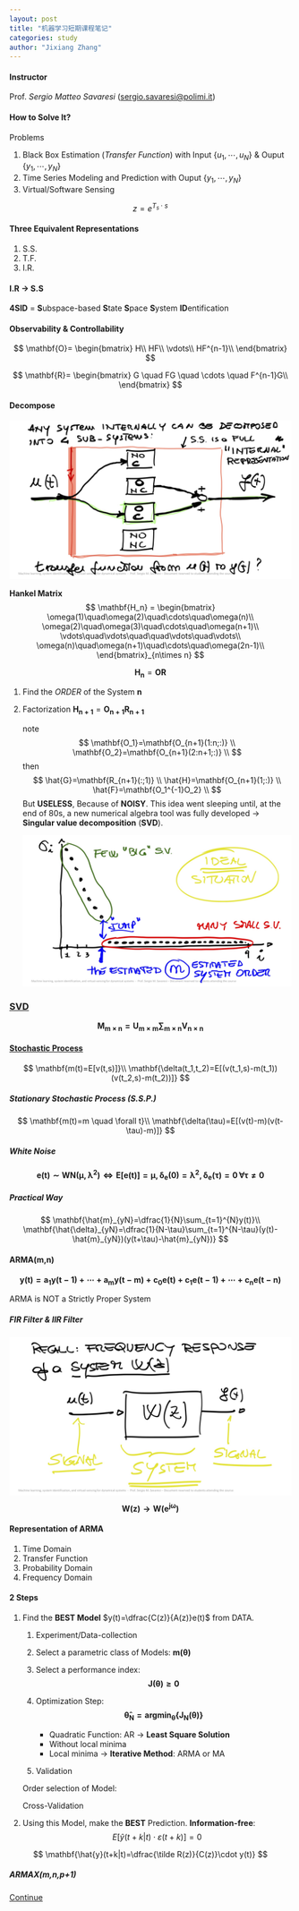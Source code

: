 ```yaml
---
layout: post
title: "机器学习短期课程笔记"
categories: study
author: "Jixiang Zhang"
---
```


#### Instructor

Prof. *Sergio Matteo Savaresi* (sergio.savaresi@polimi.it)

#### How to Solve It?

Problems

1. Black Box Estimation (*Transfer Function*) with Input $\{u_1,\cdots,u_N\}$ & Ouput $\{y_1,\cdots,y_N\}$
2. Time Series Modeling and Prediction with Ouput $\{y_1,\cdots,y_N\}$
3. Virtual/Software Sensing

$$
z = e^{T_s \cdot s}
$$

#### Three Equivalent Representations

1. S.S.
2. T.F.
3. I.R.

#### I.R $\to$ S.S

**4SID** = **S**ubspace-based **S**tate **S**pace **S**ystem **ID**entification

#### Observability & Controllability

$$
\mathbf{O}=
\begin{bmatrix}
H\\
HF\\
\vdots\\
HF^{n-1}\\
\end{bmatrix}
$$

$$
\mathbf{R}=
\begin{bmatrix}
G \quad FG \quad \cdots \quad F^{n-1}G\\
\end{bmatrix}
$$

#### Decompose

![](images/decompose.jpg)

**Hankel Matrix**
$$
\mathbf{H_n} =
\begin{bmatrix}
\omega(1)\quad\omega(2)\quad\cdots\quad\omega(n)\\
\omega(2)\quad\omega(3)\quad\cdots\quad\omega(n+1)\\
\vdots\quad\vdots\quad\quad\vdots\quad\vdots\\
\omega(n)\quad\omega(n+1)\quad\cdots\quad\omega(2n-1)\\
\end{bmatrix}_{n\times n}
$$

$$
\mathbf{H_n}=\mathbf{O} \mathbf{R}
$$

1. Find the *ORDER* of the System $\mathbf{n}$

2. Factorization $\mathbf{H_{n+1}}=\mathbf{O_{n+1}R_{n+1}}$

   note
   $$
   \mathbf{O_1}=\mathbf{O_{n+1}(1:n;:)} \\
   \mathbf{O_2}=\mathbf{O_{n+1}(2:n+1;:)} \\
   $$
   then
   $$
   \hat{G}=\mathbf{R_{n+1}(:;1)} \\
   \hat{H}=\mathbf{O_{n+1}(1;:)} \\
   \hat{F}=\mathbf{O_1^{-1}O_2} \\
   $$
   But **USELESS**, Because of **NOISY**. This idea went sleeping until, at the end of 80s, a new numerical algebra tool was fully developed $\to$ **Singular value decomposition** (**SVD**).

   ![](images/sv.jpg)

### [SVD](https://en.wikipedia.org/wiki/Singular_value_decomposition)

$$
\mathbf{M_{m\times n}=U_{m\times m} \sum_{m\times n} V_{n\times n}}
$$

#### [Stochastic Process](https://en.wikipedia.org/wiki/Stochastic_process)

$$
\mathbf{m(t)=E[v(t,s)]}\\
\mathbf{\delta(t_1,t_2)=E[(v(t_1,s)-m(t_1))(v(t_2,s)-m(t_2))]}
$$

##### Stationary Stochastic Process (S.S.P.)

$$
\mathbf{m(t)=m \quad \forall t}\\
\mathbf{\delta(\tau)=E[(v(t)-m)(v(t-\tau)-m)]}
$$

##### White Noise

$$
\mathbf{e(t)\sim WN(\mu,\lambda^2) \Leftrightarrow E[e(t)]=\mu, \delta_e(0)=\lambda^2, \delta_e(\tau)=0\,\forall \tau\neq 0}
$$

##### Practical Way

$$
\mathbf{\hat{m}_{yN}=\dfrac{1}{N}\sum_{t=1}^{N}y(t)}\\
\mathbf{\hat{\delta}_{yN}=\dfrac{1}{N-\tau}\sum_{t=1}^{N-\tau}(y(t)-\hat{m}_{yN})(y(t+\tau)-\hat{m}_{yN})}
$$

#### ARMA(m,n)

$$
\mathbf{y(t)=a_1y(t-1)+\cdots+a_my(t-m)+c_0e(t)+c_1e(t-1)+\cdots+c_ne(t-n)}
$$

ARMA is NOT a Strictly Proper System

##### FIR Filter & IIR Filter

![](images/signalsystem.jpg)
$$
\mathbf{W(z)\to W(e^{j\omega})}
$$

#### Representation of ARMA

1. Time Domain
2. Transfer Function
3. Probability Domain
4. Frequency Domain

#### 2 Steps

1. Find the **BEST Model** $y(t)=\dfrac{C(z)}{A(z)}e(t)$ from DATA.

   1. Experiment/Data-collection

   2. Select a parametric class of Models: $\mathbf{m(\theta)}$

   3. Select a performance index:
      $$
      \mathbf{J(\theta) \geq 0}
      $$

   4. Optimization Step:
      $$
      \mathbf{\hat{\theta}_N=argmin_\theta\{J_N(\theta)\}}
      $$

      - Quadratic Function: AR $\to$ **Least Square Solution**
      - Without local minima
      - Local minima $\to$ **Iterative Method**: ARMA or MA

   5. Validation

   Order selection of Model:

   Cross-Validation

2. Using this Model, make the **BEST** Prediction. **Information-free**:
   $$
   E[\hat{y}(t+k|t)\cdot \varepsilon(t+k)]=0
   $$

$$
\mathbf{\hat{y}(t+k|t)=\dfrac{\tilde R(z)}{C(z)}\cdot y(t)}
$$

##### ARMAX(m,n,p+1)

[Continue](https://matheecs.tech/2018/09/22/model.html)
